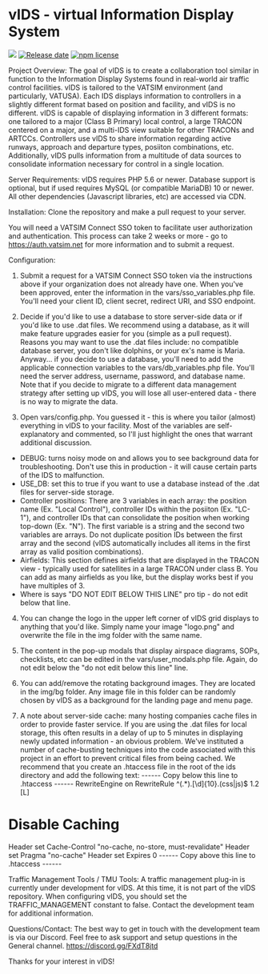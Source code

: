 # vIDS - virtual Information Display System
![][version-image]
[![Release date][release-date-image]][release-url]
[![npm license][license-image]][license-url]

Project Overview:
The goal of vIDS is to create a collaboration tool similar in function to the Information Display Systems found in real-world air traffic control facilities. vIDS is tailored to the VATSIM environment (and particularly, VATUSA). Each IDS displays information to controllers in a slightly different format based on position and facility, and vIDS is no different. vIDS is capable of displaying information in 3 different formats: one tailored to a major (Class B Primary) local control, a large TRACON centered on a major, and a multi-IDS view suitable for other TRACONs and ARTCCs. Controllers use vIDS to share information regarding active runways, approach and departure types, posiiton combinations, etc. Additionally, vIDS pulls information from a multitude of data sources to consolidate information necessary for control in a single location.

Server Requirements:
vIDS requires PHP 5.6 or newer. Database support is optional, but if used requires MySQL (or compatible MariaDB) 10 or newer. All other dependencies (Javascript libraries, etc) are accessed via CDN.

Installation:
Clone the repository and make a pull request to your server. 

You will need a VATSIM Connect SSO token to facilitate user authorization and authentication. This process can take 2 weeks or more - go to https://auth.vatsim.net for more information and to submit a request.

Configuration:
1. Submit a request for a VATSIM Connect SSO token via the instructions above if your organization does not already have one. When you've been approved, enter the information in the vars/sso_variables.php file. You'll need your client ID, client secret, redirect URI, and SSO endpoint.

2. Decide if you'd like to use a database to store server-side data or if you'd like to use .dat files. We recommend using a database, as it will make feature upgrades easier for you (simple as a pull request). Reasons you may want to use the .dat files include: no compatible database server, you don't like dolphins, or your ex's name is Maria. Anyway... if you decide to use a database, you'll need to add the applicable connection variables to the vars/db_variables.php file. You'll need the server address, username, password, and database name. Note that if you decide to migrate to a different data management strategy after setting up vIDS, you will lose all user-entered data - there is no way to migrate the data.

3. Open vars/config.php. You guessed it - this is where you tailor (almost) everything in vIDS to your facility. Most of the variables are self-explanatory and commented, so I'll just highlight the ones that warrant additional discussion.
- DEBUG: turns noisy mode on and allows you to see background data for troubleshooting. Don't use this in production - it will cause certain parts of the IDS to malfunction.
- USE_DB: set this to true if you want to use a database instead of the .dat files for server-side storage.
- Controller positions: There are 3 variables in each array: the position name (Ex. "Local Control"), controller IDs within the posiiton (Ex. "LC-1"), and controller IDs that can consolidate the position when working top-down (Ex. "N"). The first variable is a string and the second two variables are arrays. Do not duplicate position IDs between the first array and the second (vIDS automatically includes all items in the first array as valid position combinations). 
- Airfields: This section defines airfields that are displayed in the TRACON view - typically used for satellites in a large TRACON under class B. You can add as many airfields as you like, but the display works best if you have multiples of 3.
- Where is says "DO NOT EDIT BELOW THIS LINE" pro tip - do not edit below that line.

4. You can change the logo in the upper left corner of vIDS grid displays to anything that you'd like. Simply name your image "logo.png" and overwrite the file in the img folder with the same name.

5. The content in the pop-up modals that display airspace diagrams, SOPs, checklists, etc can be edited in the vars/user_modals.php file. Again, do not edit below the "do not edit below this line" line.

6. You can add/remove the rotating background images. They are located in the img/bg folder. Any image file in this folder can be randomly chosen by vIDS as a background for the landing page and menu page.

7. A note about server-side cache: many hosting companies cache files in order to provide faster service. If you are using the .dat files for local storage, this often results in a delay of up to 5 minutes in displaying newly updated information - an obvious problem. We've instituted a number of cache-busting techniques into the code associated with this project in an effort to prevent critical files from being cached. We recommend that you create an .htaccess file in the root of the ids directory and add the following text:
------ Copy below this line to .htaccess ------
RewriteEngine on
RewriteRule ^(.*)\.[\d]{10}\.(css|js)$ $1.$2 [L]

# Disable Caching
<IfModule mod_headers.c>
    Header set Cache-Control "no-cache, no-store, must-revalidate"
    Header set Pragma "no-cache"
    Header set Expires 0
</IfModule>
------ Copy above this line to .htaccess ------

Traffic Management Tools / TMU Tools:
A traffic management plug-in is currently under development for vIDS. At this time, it is not part of the vIDS repository. When configuring vIDS, you should set the TRAFFIC_MANAGEMENT constant to false. Contact the development team for additional information.

Questions/Contact:
The best way to get in touch with the development team is via our Discord. Feel free to ask support and setup questions in the General channel.
https://discord.gg/FXdT8jtd

Thanks for your interest in vIDS!

<!-- Links: -->
[version-image]: https://img.shields.io/github/package-json/v/cycjimmy/semantic-release-action

[release-date-image]: https://img.shields.io/github/release-date/cycjimmy/semantic-release-action
[release-url]: https://github.com/kjporter/vIDS/blob/main/COPYINGreleases

[license-image]: https://img.shields.io/npm/l/@cycjimmy/semantic-release-action.svg
[license-url]: https://github.com/kjporter/vIDS/blob/main/COPYING

[changelog-url]: https://github.com/kjporter/vIDS/blob/main/CHANGELOG.md

[github-packages-registry]: https://github.com/features/packages